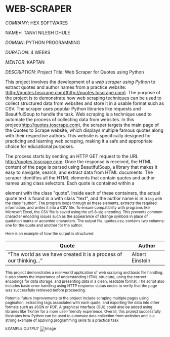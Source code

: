 # WEB-SCRAPER

*COMPANY*: HEX SOFTWARES

NAME*: TANVI NILESH DHULE

*DOMAIN*: PYTHON PROGRAMMING

*DURATION*: 4 WEEKS

*MENTOR*: KAPTAN

*DESCRIPTION*: 
Project Title: Web Scraper for Quotes using Python

This project involves the development of a *web scraper using Python* to extract quotes and author names from a practice website: [http://quotes.toscrape.com](http://quotes.toscrape.com). The purpose of the project is to demonstrate how web scraping techniques can be used to collect structured data from websites and store it in a usable format such as CSV. The scraper uses popular Python libraries like requests and BeautifulSoup to handle the task.
Web scraping is a technique used to automate the process of collecting data from websites. In this project(http://quotes.toscrape.com), the scraper targets the main page of the Quotes to Scrape website, which displays multiple famous quotes along with their respective authors. This website is specifically designed for practicing and learning web scraping, making it a safe and appropriate choice for educational purposes.

The process starts by sending an HTTP GET request to the URL http://quotes.toscrape.com. Once the response is received, the HTML content of the page is parsed using BeautifulSoup, a library that makes it easy to navigate, search, and extract data from HTML documents. The scraper identifies all the HTML elements that contain quotes and author names using class selectors.
Each quote is contained within a <div> element with the class "quote". Inside each of these containers, the actual quote text is found in a <span> with class "text", and the author name is in a <small> tag with the class "author". The program loops through all these elements, extracts the required information, and writes it into a CSV file.
To ensure compatibility with programs like Microsoft Excel, the CSV file is saved using the utf-8-sig encoding. This prevents common character encoding issues such as the appearance of strange symbols in place of quotation marks or accented characters. The output file, quotes.csv, contains two columns: one for the quote and another for the author.

Here is an example of how the output is structured:

| Quote                                                             | Author          |
| ----------------------------------------------------------------- | --------------- |
| “The world as we have created it is a process of our thinking...” | Albert Einstein |

This project demonstrates a real-world application of web scraping and basic file handling. It also shows the importance of understanding HTML structure, using the correct encodings for data storage, and presenting data in a clean, readable format. The script also includes basic error handling using HTTP response status codes to verify that the page was successfully retrieved before proceeding.

Potential future improvements to the project include scraping multiple pages using pagination, extracting tags associated with each quote, and exporting the data into other formats such as JSON or PDF. A graphical interface (GUI) could also be added using libraries like Tkinter for a more user-friendly experience.
Overall, this project successfully illustrates how Python can be used to automate data collection from websites and is a strong example of applying programming skills to a practical task

EXAMPLE
*OUTPUT*
![Image](https://github.com/user-attachments/assets/d777c83d-1e3e-4641-be4f-8e9b95ecce99)
